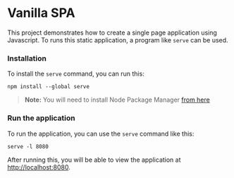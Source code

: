 Vanilla SPA
===========

This project demonstrates how to create a single page application using Javascript. To runs this static application, a program like `serve` can be used.

### Installation

To install the `serve` command, you can run this:

```
npm install --global serve
```

> **Note:** You will need to install Node Package Manager [from here](https://nodejs.org/en/download/)


### Run the application

To run the application, you can use the `serve` command like this:

```
serve -l 8080
```
After running this, you will be able to view the application at [http://localhost:8080](http://localhost:8080).